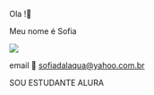 Ola !🦋



Meu nome é Sofia 

![](https://media.tenor.com/iITlM9YsntIAAAAj/roses-sparkle.gif)





 email 📧
sofiadalaqua@yahoo.com.br


SOU ESTUDANTE ALURA[](https://www.alura.com.br)
